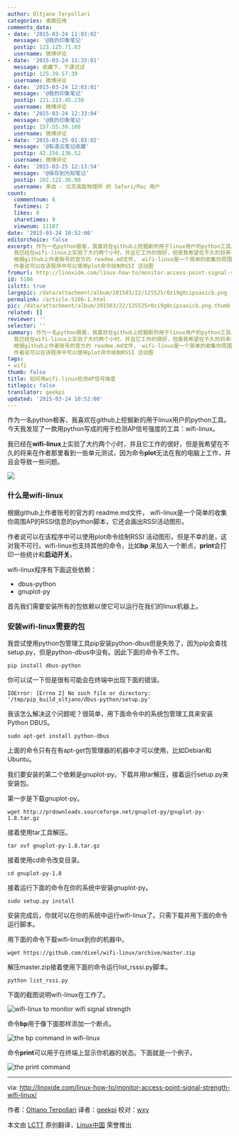 ```yaml
---
author: Oltjano Terpollari
categories: 桌面应用
comments_data:
- date: '2015-03-24 11:03:02'
  message: '@我的印象笔记'
  postip: 123.125.71.83
  username: 微博评论
- date: '2015-03-24 11:33:01'
  message: 收藏下，下课试试
  postip: 125.39.57.39
  username: 微博评论
- date: '2015-03-24 12:03:01'
  message: '@我的印象笔记'
  postip: 221.213.45.230
  username: 微博评论
- date: '2015-03-24 12:33:04'
  message: '@我的印象笔记'
  postip: 157.55.39.108
  username: 微博评论
- date: '2015-03-25 01:03:02'
  message: '@有道云笔记收藏'
  postip: 42.156.136.52
  username: 微博评论
- date: '2015-03-25 12:13:54'
  message: '@保存到为知笔记'
  postip: 202.122.36.90
  username: 来自 - 北京高能物理所 的 Safari/Mac 用户
count:
  commentnum: 6
  favtimes: 2
  likes: 0
  sharetimes: 9
  viewnum: 11187
date: '2015-03-24 10:52:00'
editorchoice: false
excerpt: 作为一名python极客，我喜欢在github上挖掘新的用于linux用户的python工具。今天我发现了一款用python写成的用于检测AP信号强度的工具：wifi-linux。
  我已经在wifi-linux上实验了大约两个小时，并且它工作的很好，但是我希望在不久的将来在作者那里看到一些单元测试，因为命令plot无法在我的电脑上工作，并且会导致一些问题。  什么是wifi-linux
  根据github上作者账号的官方的 readme.md文件， wifi-linux是一个简单的收集你周围AP的RSSI信息的python脚本，它还会画出RSSI活动图形。
  作者说可以在该程序中可以使用plot命令绘制RSSI 活动图
fromurl: http://linoxide.com/linux-how-to/monitor-access-point-signal-strength-wifi-linux/
id: 5106
islctt: true
largepic: /data/attachment/album/201503/22/125525r0zi9g0cipsaxicb.png
permalink: /article-5106-1.html
pic: /data/attachment/album/201503/22/125525r0zi9g0cipsaxicb.png.thumb.jpg
related: []
reviewer: ''
selector: ''
summary: 作为一名python极客，我喜欢在github上挖掘新的用于linux用户的python工具。今天我发现了一款用python写成的用于检测AP信号强度的工具：wifi-linux。
  我已经在wifi-linux上实验了大约两个小时，并且它工作的很好，但是我希望在不久的将来在作者那里看到一些单元测试，因为命令plot无法在我的电脑上工作，并且会导致一些问题。  什么是wifi-linux
  根据github上作者账号的官方的 readme.md文件， wifi-linux是一个简单的收集你周围AP的RSSI信息的python脚本，它还会画出RSSI活动图形。
  作者说可以在该程序中可以使用plot命令绘制RSSI 活动图
tags:
- wifi
thumb: false
title: 如何用wifi-linux检测AP信号强度
titlepic: false
translator: geekpi
updated: '2015-03-24 10:52:00'
---
```


作为一名python极客，我喜欢在github上挖掘新的用于linux用户的python工具。今天我发现了一款用python写成的用于检测AP信号强度的工具：wifi-linux。


我已经在**wifi-linux**上实验了大约两个小时，并且它工作的很好，但是我希望在不久的将来在作者那里看到一些单元测试，因为命令**plot**无法在我的电脑上工作，并且会导致一些问题。


![](/data/attachment/album/201503/22/125525r0zi9g0cipsaxicb.png)


### 什么是wifi-linux


根据github上作者账号的官方的 readme.md文件， wifi-linux是一个简单的收集你周围AP的RSSI信息的python脚本，它还会画出RSSI活动图形。


作者说可以在该程序中可以使用plot命令绘制RSSI 活动图形，但是不幸的是，这对我不可行。wifi-linux也支持其他的命令，比如**bp** 来加入一个断点，**print**会打印一些统计和**启动开关**。


wifi-linux程序有下面这些依赖：


* dbus-python
* gnuplot-py


首先我们需要安装所有的包依赖以使它可以运行在我们的linux机器上。


### 安装wifi-linux需要的包


我尝试使用python包管理工具pip安装python-dbus但是失败了，因为pip会查找setup.py，但是python-dbus中没有。因此下面的命令不工作。



```
pip install dbus-python

```

你可以试一下但是很有可能会在终端中出现下面的错误。



```
IOError: [Errno 2] No such file or directory: '/tmp/pip_build_oltjano/dbus-python/setup.py'

```

我该怎么解决这个问题呢？很简单，用下面命令中的系统包管理工具来安装Python DBUS。



```
sudo apt-get install python-dbus

```

上面的命令只有在有apt-get包管理器的机器中才可以使用，比如Debian和Ubuntu。


我们要安装的第二个依赖是gnuplot-py。下载并用tar解压，接着运行setup.py来安装包。


第一步是下载gnuplot-py。



```
wget http://prdownloads.sourceforge.net/gnuplot-py/gnuplot-py-1.8.tar.gz

```

接着使用tar工具解压。



```
tar xvf gnuplot-py-1.8.tar.gz

```

接着使用cd命令改变目录。



```
cd gnuplot-py-1.8

```

接着运行下面的命令在你的系统中安装gnuplot-py。



```
sudo setup.py install

```

安装完成后，你就可以在你的系统中运行wifi-linux了。只需下载并用下面的命令运行脚本。


用下面的命令下载wifi-linux到你的机器中。



```
wget https://github.com/dixel/wifi-linux/archive/master.zip

```

解压master.zip接着使用下面的命令运行list\_rsssi.py脚本。



```
python list_rssi.py

```

下面的截图说明wifi-linux在工作了。


![wifi-linux to monitor wifi signal strength](/data/attachment/album/201503/22/125530lwrvv6vw0e9ez01j.png)


命令**bp**用于像下面那样添加一个断点。


![the bp command in wifi-linux](/data/attachment/album/201503/22/125540ls3y4wop84x43l1u.png)


命令**print**可以用于在终端上显示你机器的状态。下面就是一个例子。


![the print command](/data/attachment/album/201503/22/125543uzb40h41fw42hjw7.png)




---


via: <http://linoxide.com/linux-how-to/monitor-access-point-signal-strength-wifi-linux/>


作者：[Oltjano Terpollari](http://linoxide.com/author/oltjano/) 译者：[geekpi](https://github.com/geekpi) 校对：[wxy](https://github.com/wxy)


本文由 [LCTT](https://github.com/LCTT/TranslateProject) 原创翻译，[Linux中国](http://linux.cn/) 荣誉推出